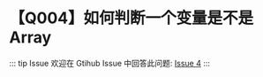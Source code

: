 # 【Q004】如何判断一个变量是不是Array


::: tip Issue
欢迎在 Gtihub Issue 中回答此问题: [Issue 4](https://github.com/kangyana/daily-question/issues/4)
:::

